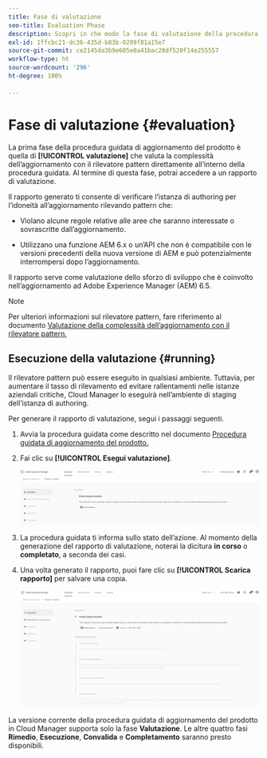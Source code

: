 ```yaml
---
title: Fase di valutazione
seo-title: Evaluation Phase
description: Scopri in che modo la fase di valutazione della procedura guidata di aggiornamento del prodotto valuta la complessità dell’aggiornamento con il rilevatore pattern.
exl-id: 1ffcbc21-dc36-435d-b83b-0209f81a15e7
source-git-commit: ce2145da3b9e605e8a41bac28df520f14e255557
workflow-type: ht
source-wordcount: '296'
ht-degree: 100%

---
```



# Fase di valutazione {#evaluation}

La prima fase della procedura guidata di aggiornamento del prodotto è quella di **[!UICONTROL valutazione]** che valuta la complessità dell’aggiornamento con il rilevatore pattern direttamente all’interno della procedura guidata. Al termine di questa fase, potrai accedere a un rapporto di valutazione.

Il rapporto generato ti consente di verificare l’istanza di authoring per l’idoneità all’aggiornamento rilevando pattern che:

* Violano alcune regole relative alle aree che saranno interessate o sovrascritte dall’aggiornamento.

* Utilizzano una funzione AEM 6.x o un’API che non è compatibile con le versioni precedenti della nuova versione di AEM e può potenzialmente interrompersi dopo l’aggiornamento.

Il rapporto serve come valutazione dello sforzo di sviluppo che è coinvolto nell’aggiornamento ad Adobe Experience Manager (AEM) 6.5.

>[!NOTE]
>
>Per ulteriori informazioni sul rilevatore pattern, fare riferimento al documento [Valutazione della complessità dell’aggiornamento con il rilevatore pattern.](https://experienceleague.adobe.com/docs/experience-manager-65/deploying/upgrading/pattern-detector.html?lang=it)

## Esecuzione della valutazione {#running}

Il rilevatore pattern può essere eseguito in qualsiasi ambiente. Tuttavia, per aumentare il tasso di rilevamento ed evitare rallentamenti nelle istanze aziendali critiche, Cloud Manager lo eseguirà nell’ambiente di staging dell’istanza di authoring.

Per generare il rapporto di valutazione, segui i passaggi seguenti.

1. Avvia la procedura guidata come descritto nel documento [Procedura guidata di aggiornamento del prodotto.](/help/product-update-wizard/overview.md)

1. Fai clic su **[!UICONTROL Esegui valutazione]**.

   ![Esegui valutazione](/help/assets/Run-Evaluation.png)

1. La procedura guidata ti informa sullo stato dell’azione. Al momento della generazione del rapporto di valutazione, noterai la dicitura **in corso** o **completato**, a seconda dei casi.

1. Una volta generato il rapporto, puoi fare clic su **[!UICONTROL Scarica rapporto]** per salvare una copia.

   ![Rapporto creato](/help/assets/Evaluation-1.png)

La versione corrente della procedura guidata di aggiornamento del prodotto in Cloud Manager supporta solo la fase **Valutazione**. Le altre quattro fasi **Rimedio**, **Esecuzione**, **Convalida** e **Completamento** saranno presto disponibili.
